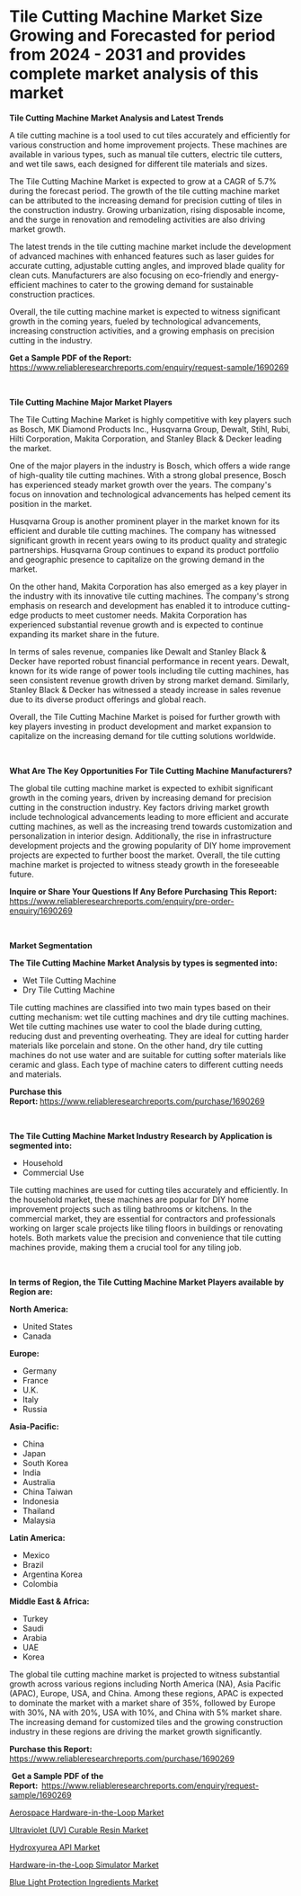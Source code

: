 <p><h1>Tile Cutting Machine Market Size Growing and Forecasted for period from 2024 - 2031 and provides complete market analysis of this market</h1></p><p><strong>Tile Cutting Machine Market Analysis and Latest Trends</strong></p>
<p><p>A tile cutting machine is a tool used to cut tiles accurately and efficiently for various construction and home improvement projects. These machines are available in various types, such as manual tile cutters, electric tile cutters, and wet tile saws, each designed for different tile materials and sizes.</p><p>The Tile Cutting Machine Market is expected to grow at a CAGR of 5.7% during the forecast period. The growth of the tile cutting machine market can be attributed to the increasing demand for precision cutting of tiles in the construction industry. Growing urbanization, rising disposable income, and the surge in renovation and remodeling activities are also driving market growth.</p><p>The latest trends in the tile cutting machine market include the development of advanced machines with enhanced features such as laser guides for accurate cutting, adjustable cutting angles, and improved blade quality for clean cuts. Manufacturers are also focusing on eco-friendly and energy-efficient machines to cater to the growing demand for sustainable construction practices.</p><p>Overall, the tile cutting machine market is expected to witness significant growth in the coming years, fueled by technological advancements, increasing construction activities, and a growing emphasis on precision cutting in the industry.</p></p>
<p><strong>Get a Sample PDF of the Report:&nbsp;</strong> <a href="https://www.reliableresearchreports.com/enquiry/request-sample/1690269">https://www.reliableresearchreports.com/enquiry/request-sample/1690269</a></p>
<p>&nbsp;</p>
<p><strong>Tile Cutting Machine Major Market Players</strong></p>
<p><p>The Tile Cutting Machine Market is highly competitive with key players such as Bosch, MK Diamond Products Inc., Husqvarna Group, Dewalt, Stihl, Rubi, Hilti Corporation, Makita Corporation, and Stanley Black & Decker leading the market. </p><p>One of the major players in the industry is Bosch, which offers a wide range of high-quality tile cutting machines. With a strong global presence, Bosch has experienced steady market growth over the years. The company's focus on innovation and technological advancements has helped cement its position in the market. </p><p>Husqvarna Group is another prominent player in the market known for its efficient and durable tile cutting machines. The company has witnessed significant growth in recent years owing to its product quality and strategic partnerships. Husqvarna Group continues to expand its product portfolio and geographic presence to capitalize on the growing demand in the market. </p><p>On the other hand, Makita Corporation has also emerged as a key player in the industry with its innovative tile cutting machines. The company's strong emphasis on research and development has enabled it to introduce cutting-edge products to meet customer needs. Makita Corporation has experienced substantial revenue growth and is expected to continue expanding its market share in the future. </p><p>In terms of sales revenue, companies like Dewalt and Stanley Black & Decker have reported robust financial performance in recent years. Dewalt, known for its wide range of power tools including tile cutting machines, has seen consistent revenue growth driven by strong market demand. Similarly, Stanley Black & Decker has witnessed a steady increase in sales revenue due to its diverse product offerings and global reach. </p><p>Overall, the Tile Cutting Machine Market is poised for further growth with key players investing in product development and market expansion to capitalize on the increasing demand for tile cutting solutions worldwide.</p></p>
<p>&nbsp;</p>
<p><strong>What Are The Key Opportunities For Tile Cutting Machine Manufacturers?</strong></p>
<p><p>The global tile cutting machine market is expected to exhibit significant growth in the coming years, driven by increasing demand for precision cutting in the construction industry. Key factors driving market growth include technological advancements leading to more efficient and accurate cutting machines, as well as the increasing trend towards customization and personalization in interior design. Additionally, the rise in infrastructure development projects and the growing popularity of DIY home improvement projects are expected to further boost the market. Overall, the tile cutting machine market is projected to witness steady growth in the foreseeable future.</p></p>
<p><strong>Inquire or Share Your Questions If Any Before Purchasing This Report:</strong> <a href="https://www.reliableresearchreports.com/enquiry/pre-order-enquiry/1690269">https://www.reliableresearchreports.com/enquiry/pre-order-enquiry/1690269</a></p>
<p>&nbsp;</p>
<p><strong>Market Segmentation</strong></p>
<p><strong>The Tile Cutting Machine Market Analysis by types is segmented into:</strong></p>
<p><ul><li>Wet Tile Cutting Machine</li><li>Dry Tile Cutting Machine</li></ul></p>
<p><p>Tile cutting machines are classified into two main types based on their cutting mechanism: wet tile cutting machines and dry tile cutting machines. Wet tile cutting machines use water to cool the blade during cutting, reducing dust and preventing overheating. They are ideal for cutting harder materials like porcelain and stone. On the other hand, dry tile cutting machines do not use water and are suitable for cutting softer materials like ceramic and glass. Each type of machine caters to different cutting needs and materials.</p></p>
<p><strong>Purchase this Report:&nbsp;</strong><a href="https://www.reliableresearchreports.com/purchase/1690269">https://www.reliableresearchreports.com/purchase/1690269</a></p>
<p>&nbsp;</p>
<p><strong>The Tile Cutting Machine Market Industry Research by Application is segmented into:</strong></p>
<p><ul><li>Household</li><li>Commercial Use</li></ul></p>
<p><p>Tile cutting machines are used for cutting tiles accurately and efficiently. In the household market, these machines are popular for DIY home improvement projects such as tiling bathrooms or kitchens. In the commercial market, they are essential for contractors and professionals working on larger scale projects like tiling floors in buildings or renovating hotels. Both markets value the precision and convenience that tile cutting machines provide, making them a crucial tool for any tiling job.</p></p>
<p>&nbsp;</p>
<p><strong>In terms of Region, the Tile Cutting Machine Market Players available by Region are:</strong></p>
<p>
    <p> <strong> North America: </strong>
        <ul>
            <li>United States</li>
            <li>Canada</li>
        </ul>
        </p> 
    <p> <strong> Europe: </strong>
        <ul>
            <li>Germany</li>
            <li>France</li>
            <li>U.K.</li>
            <li>Italy</li>
            <li>Russia</li>
        </ul>
        </p> 
    <p> <strong> Asia-Pacific: </strong>
        <ul>
            <li>China</li>
            <li>Japan</li>
            <li>South Korea</li>
            <li>India</li>
            <li>Australia</li>
            <li>China Taiwan</li>
            <li>Indonesia</li>
            <li>Thailand</li>
            <li>Malaysia</li>
        </ul>
        </p> 
    <p> <strong> Latin America: </strong>
        <ul>
            <li>Mexico</li>
            <li>Brazil</li>
            <li>Argentina Korea</li>
            <li>Colombia</li>
        </ul>
        </p> 
    <p> <strong> Middle East & Africa: </strong>
        <ul>
            <li>Turkey</li>
            <li>Saudi</li>
            <li>Arabia</li>
            <li>UAE</li>
            <li>Korea</li>
        </ul>
    </p>
    </p>
<p><p>The global tile cutting machine market is projected to witness substantial growth across various regions including North America (NA), Asia Pacific (APAC), Europe, USA, and China. Among these regions, APAC is expected to dominate the market with a market share of 35%, followed by Europe with 30%, NA with 20%, USA with 10%, and China with 5% market share. The increasing demand for customized tiles and the growing construction industry in these regions are driving the market growth significantly.</p></p>
<p><strong>Purchase this Report: </strong><a href="https://www.reliableresearchreports.com/purchase/1690269">https://www.reliableresearchreports.com/purchase/1690269</a></p>
<p>&nbsp;<strong>Get a Sample PDF of the Report:&nbsp;&nbsp;</strong><a href="https://www.reliableresearchreports.com/enquiry/request-sample/1690269">https://www.reliableresearchreports.com/enquiry/request-sample/1690269</a></p>
<p><strong></strong></p>
<p><p><a href="https://github.com/RickHolmes3/Market-Research-Report-List-3/blob/main/aerospace-hardware-in-the-loop-market.md">Aerospace Hardware-in-the-Loop Market</a></p><p><a href="https://github.com/Alonsoolds3wq1d81czn8rbol/Market-Research-Report-List-1/blob/main/ultraviolet-uv-curable-resin-market.md">Ultraviolet (UV) Curable Resin Market</a></p><p><a href="https://github.com/yemakinde/Market-Research-Report-List-1/blob/main/hydroxyurea-api-market.md">Hydroxyurea API Market</a></p><p><a href="https://github.com/Krish2023na/Market-Research-Report-List-3/blob/main/hardware-in-the-loop-simulator-market.md">Hardware-in-the-Loop Simulator Market</a></p><p><a href="https://github.com/jsmusil/Market-Research-Report-List-2/blob/main/blue-light-protection-ingredients-market.md">Blue Light Protection Ingredients Market</a></p></p>